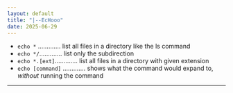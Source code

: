 ```yaml
---
layout: default
title: "|--EcHooo"
date: 2025-06-29
---
```


- `echo *` ............. list all files in a directory like the ls command
- `echo */`............. list only the subdirection
- `echo *.[ext]`............. list all files in a directory with given extension
- `echo [command]` ............. shows what the command would expand to, *without* running the command
 ---
